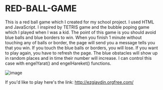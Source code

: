 # RED-BALL-GAME
This is a red ball game which I created for my school project. I used HTML and JavaScript. I inspired by TETRIS game and the bubble poping game which I played when I was a kid. 
The point of this game is you should avoid blue balls and blue borders to win. When you finish 1 minute without touching any of balls or border, the page will send you a message tells you that you win. If you touch the blue balls or borders, you will lose. If you want to play again, you have to refresh the page. The blue obstacles will show up in random places and in time their number will increase. I can control this case with engelYarat() and engelHareket() functions. 

![image](https://github.com/ezgiaydiiin/RED-BALL-GAME/assets/92357147/5ce3b3a1-668b-4da0-ad18-2802da0af377)

If you'd like to play here's the link: http://ezgiaydin.orgfree.com/

